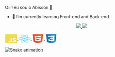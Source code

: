  Oiii! eu sou o Abisson 👋

- 🌱 I’m currently learning Front-end and Back-end.

<div align="center">
  <a href="https://github.com/aba665">
  <img height="180em" src="https://github-readme-stats.vercel.app/api?username=aba665&show_icons=true&theme=dracula&include_all_commits=true&count_private=true"/>
  <img height="180em" src="https://github-readme-stats.vercel.app/api/top-langs/?username=aba665&layout=compact&langs_count=7&theme=dracula"/>
</div>
  <div style="display: inline_block"><br>
  <img align="center" alt="aba-Js" height="30" width="40" src="https://raw.githubusercontent.com/devicons/devicon/master/icons/javascript/javascript-plain.svg">
  <img align="center" alt="aba-React" height="30" width="40" src="https://raw.githubusercontent.com/devicons/devicon/master/icons/react/react-original.svg">
  <img align="center" alt="aba-HTML" height="30" width="40" src="https://raw.githubusercontent.com/devicons/devicon/master/icons/html5/html5-original.svg">
  <img align="center" alt="aba-CSS" height="30" width="40" src="https://raw.githubusercontent.com/devicons/devicon/master/icons/css3/css3-original.svg">
 
</div>
  
 
 
  ![Snake animation](https://github.com/aba665/aba665/blob/output/github-contribution-grid-snake.svg)
 

